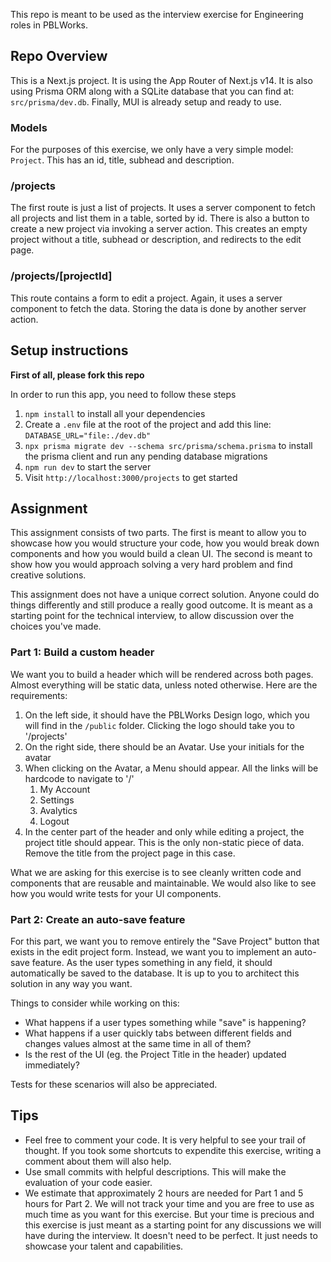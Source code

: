 This repo is meant to be used as the interview exercise for Engineering roles in PBLWorks.

## Repo Overview

This is a Next.js project. It is using the App Router of Next.js v14. It is also using Prisma ORM along with a SQLite database that you can find at: `src/prisma/dev.db`. Finally, MUI is already setup and ready to use.

### Models

For the purposes of this exercise, we only have a very simple model: `Project`. This has an id, title, subhead and description.

### /projects

The first route is just a list of projects. It uses a server component to fetch all projects and list them in a table, sorted by id. There is also a button to create a new project via invoking a server action. This creates an empty project without a title, subhead or description, and redirects to the edit page.

### /projects/\[projectId\]

This route contains a form to edit a project. Again, it uses a server component to fetch the data. Storing the data is done by another server action.

## Setup instructions

**First of all, please fork this repo**

In order to run this app, you need to follow these steps

1. `npm install` to install all your dependencies
2. Create a `.env` file at the root of the project and add this line: `DATABASE_URL="file:./dev.db"`
3. `npx prisma migrate dev --schema src/prisma/schema.prisma` to install the prisma client and run any pending database migrations
4. `npm run dev` to start the server
5. Visit `http://localhost:3000/projects` to get started

## Assignment

This assignment consists of two parts. The first is meant to allow you to showcase how you would structure your code, how you would break down components and how you would build a clean UI. The second is meant to show how you would approach solving a very hard problem and find creative solutions.

This assignment does not have a unique correct solution. Anyone could do things differently and still produce a really good outcome. It is meant as a starting point for the technical interview, to allow discussion over the choices you've made.

### Part 1: Build a custom header

We want you to build a header which will be rendered across both pages. Almost everything will be static data, unless noted otherwise. Here are the requirements:

1. On the left side, it should have the PBLWorks Design logo, which you will find in the `/public` folder. Clicking the logo should take you to '/projects'
2. On the right side, there should be an Avatar. Use your initials for the avatar
3. When clicking on the Avatar, a Menu should appear. All the links will be hardcode to navigate to '/'
   1. My Account
   2. Settings
   3. Avalytics
   4. Logout
4. In the center part of the header and only while editing a project, the project title should appear. This is the only non-static piece of data. Remove the title from the project page in this case.

What we are asking for this exercise is to see cleanly written code and components that are reusable and maintainable. We would also like to see how you would write tests for your UI components.

### Part 2: Create an auto-save feature

For this part, we want you to remove entirely the "Save Project" button that exists in the edit project form. Instead, we want you to implement an auto-save feature. As the user types something in any field, it should automatically be saved to the database. It is up to you to architect this solution in any way you want.

Things to consider while working on this:

- What happens if a user types something while "save" is happening?
- What happens if a user quickly tabs between different fields and changes values almost at the same time in all of them?
- Is the rest of the UI (eg. the Project Title in the header) updated immediately?

Tests for these scenarios will also be appreciated.

## Tips

- Feel free to comment your code. It is very helpful to see your trail of thought. If you took some shortcuts to expendite this exercise, writing a comment about them will also help.
- Use small commits with helpful descriptions. This will make the evaluation of your code easier.
- We estimate that approximately 2 hours are needed for Part 1 and 5 hours for Part 2. We will not track your time and you are free to use as much time as you want for this exercise. But your time is precious and this exercise is just meant as a starting point for any discussions we will have during the interview. It doesn't need to be perfect. It just needs to showcase your talent and capabilities.
